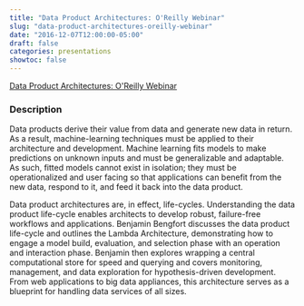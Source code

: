 ```yaml
---
title: "Data Product Architectures: O'Reilly Webinar"
slug: "data-product-architectures-oreilly-webinar"
date: "2016-12-07T12:00:00-05:00"
draft: false
categories: presentations
showtoc: false
---
```


[Data Product Architectures: O'Reilly Webinar](http://www.oreilly.com/pub/e/3800)

### Description

Data products derive their value from data and generate new data in return. As a result, machine-learning techniques must be applied to their architecture and development. Machine learning fits models to make predictions on unknown inputs and must be generalizable and adaptable. As such, fitted models cannot exist in isolation; they must be operationalized and user facing so that applications can benefit from the new data, respond to it, and feed it back into the data product.

Data product architectures are, in effect, life-cycles. Understanding the data product life-cycle enables architects to develop robust, failure-free workflows and applications. Benjamin Bengfort discusses the data product life-cycle and outlines the Lambda Architecture, demonstrating how to engage a model build, evaluation, and selection phase with an operation and interaction phase. Benjamin then explores wrapping a central computational store for speed and querying and covers monitoring, management, and data exploration for hypothesis-driven development. From web applications to big data appliances, this architecture serves as a blueprint for handling data services of all sizes.

